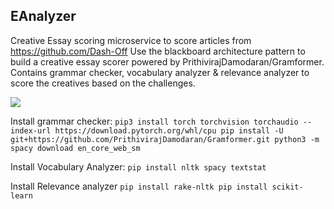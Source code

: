 ## EAnalyzer
Creative Essay scoring microservice to score articles from https://github.com/Dash-Off
Use the blackboard architecture pattern to build a creative essay scorer powered by PrithivirajDamodaran/Gramformer.
Contains grammar checker, vocabulary analyzer & relevance analyzer to score the creatives based on the challenges.

<img src="https://dashoff.netlify.app/assets/scores-ByqaeFfn.png" />

Install grammar checker:
`
pip3 install torch torchvision torchaudio --index-url https://download.pytorch.org/whl/cpu
pip install -U git+https://github.com/PrithivirajDamodaran/Gramformer.git
python3 -m spacy download en_core_web_sm
`

Install Vocabulary Analyzer:
`pip install nltk spacy textstat`

Install Relevance analyzer
`pip install rake-nltk
pip install scikit-learn`

